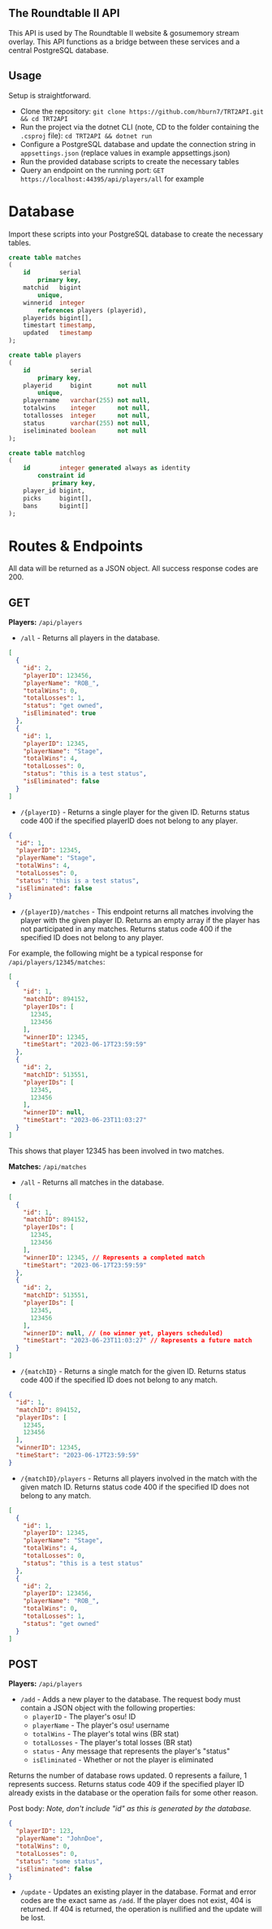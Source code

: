## The Roundtable II API
This API is used by The Roundtable II website & gosumemory stream overlay. This API functions as a bridge between these services and a central PostgreSQL database.

## Usage
Setup is straightforward.

* Clone the repository: ```git clone https://github.com/hburn7/TRT2API.git && cd TRT2API```
* Run the project via the dotnet CLI (note, CD to the folder containing the `.csproj` file): `cd TRT2API && dotnet run`
* Configure a PostgreSQL database and update the connection string in `appsettings.json` (replace values in example appsettings.json)
* Run the provided database scripts to create the necessary tables
* Query an endpoint on the running port: `GET https://localhost:44395/api/players/all` for example

# Database
Import these scripts into your PostgreSQL database to create the necessary tables.

```sql
create table matches
(
    id        serial
        primary key,
    matchid   bigint
        unique,
    winnerid  integer
        references players (playerid),
    playerids bigint[],
    timestart timestamp,
    updated   timestamp
);

create table players
(
    id           serial
        primary key,
    playerid     bigint       not null
        unique,
    playername   varchar(255) not null,
    totalwins    integer      not null,
    totallosses  integer      not null,
    status       varchar(255) not null,
    iseliminated boolean      not null
);

create table matchlog
(
    id        integer generated always as identity
        constraint id
            primary key,
    player_id bigint,
    picks     bigint[],
    bans      bigint[]
);
```

# Routes & Endpoints
All data will be returned as a JSON object. All success response codes are 200.

## GET
**Players:** `/api/players`
* `/all` - Returns all players in the database.

```json
[
  {
    "id": 2,
    "playerID": 123456,
    "playerName": "ROB_",
    "totalWins": 0,
    "totalLosses": 1,
    "status": "get owned",
    "isEliminated": true
  },
  {
    "id": 1,
    "playerID": 12345,
    "playerName": "Stage",
    "totalWins": 4,
    "totalLosses": 0,
    "status": "this is a test status",
    "isEliminated": false
  }
]
```

* `/{playerID}` - Returns a single player for the given ID. Returns status code 400 if the specified playerID does not belong to any player.

```json
{
  "id": 1,
  "playerID": 12345,
  "playerName": "Stage",
  "totalWins": 4,
  "totalLosses": 0,
  "status": "this is a test status",
  "isEliminated": false
}
```

* `/{playerID}/matches` - This endpoint returns all matches involving the player with the given player ID. Returns an empty array if the player has not participated in any matches. Returns status code 400 if the specified ID does not belong to any player.

For example, the following might be a typical response for `/api/players/12345/matches`:
```json
[
  {
    "id": 1,
    "matchID": 894152,
    "playerIDs": [
      12345,
      123456
    ],
    "winnerID": 12345,
    "timeStart": "2023-06-17T23:59:59"
  },
  {
    "id": 2,
    "matchID": 513551,
    "playerIDs": [
      12345,
      123456
    ],
    "winnerID": null,
    "timeStart": "2023-06-23T11:03:27"
  }
]
```

This shows that player 12345 has been involved in two matches.

**Matches:** `/api/matches`
* `/all` - Returns all matches in the database.

```json
[
  {
    "id": 1,
    "matchID": 894152,
    "playerIDs": [
      12345,
      123456
    ],
    "winnerID": 12345, // Represents a completed match
    "timeStart": "2023-06-17T23:59:59"
  },
  {
    "id": 2,
    "matchID": 513551,
    "playerIDs": [
      12345,
      123456
    ],
    "winnerID": null, // (no winner yet, players scheduled)
    "timeStart": "2023-06-23T11:03:27" // Represents a future match
  }
]
```

* `/{matchID}` - Returns a single match for the given ID. Returns status code 400 if the specified ID does not belong to any match.

```json
{
  "id": 1,
  "matchID": 894152,
  "playerIDs": [
    12345,
    123456
  ],
  "winnerID": 12345,
  "timeStart": "2023-06-17T23:59:59"
}
```

* `/{matchID}/players` - Returns all players involved in the match with the given match ID. Returns status code 400 if the specified ID does not belong to any match.

```json
[
  {
    "id": 1,
    "playerID": 12345,
    "playerName": "Stage",
    "totalWins": 4,
    "totalLosses": 0,
    "status": "this is a test status"
  },
  {
    "id": 2,
    "playerID": 123456,
    "playerName": "ROB_",
    "totalWins": 0,
    "totalLosses": 1,
    "status": "get owned"
  }
]
```

## POST
**Players:** `/api/players`

* `/add` - Adds a new player to the database. The request body must contain a JSON object with the following properties:
  * `playerID` - The player's osu! ID
  * `playerName` - The player's osu! username
  * `totalWins` - The player's total wins (BR stat)
  * `totalLosses` - The player's total losses (BR stat)
  * `status` - Any message that represents the player's "status"
  * `isEliminated` - Whether or not the player is eliminated

Returns the number of database rows updated. 0 represents a failure, 1 represents success. Returns status code 409 if the specified player ID already exists in the database or the operation fails for some other reason.

Post body: *Note, don't include "id" as this is generated by the database.*

```json
{
  "playerID": 123,
  "playerName": "JohnDoe",
  "totalWins": 0,
  "totalLosses": 0,
  "status": "some status",
  "isEliminated": false
}
```

* `/update` - Updates an existing player in the database. Format and error codes are the exact same as `/add`. If the player does not exist, 404 is returned. If 404 is returned, the operation is nullified and the update will be lost.